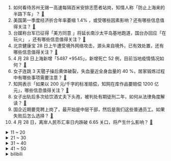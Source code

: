 1. 如何看待苏州无锡一高速每隔百米安排志愿者站岗，知情人称「防止上海来的半路下车」？ [:link:](https://www.zhihu.com/question/530441306)
2. 美国第一季度经济折合年率萎缩 1.4% ，或受哪些因素影响？还有哪些信息值得关注？ [:link:](https://www.zhihu.com/question/530498643)
3. 台媒称台军已征得「美方同意 」将延长南沙太平岛基地跑道，国台办回应「在玩火」 ，还有哪些信息值得关注？ [:link:](https://www.zhihu.com/question/530267817)
4. 北京健康宝 28 日上午遭受境外网络攻击，源头来自境外，已有效处置，还有哪些信息值得关注？ [:link:](https://www.zhihu.com/question/530492295)
5. 4 月 28 日上海新增「5487 +9545」，新增死亡 52 例，目前当地疫情情况如何？ [:link:](https://www.zhihu.com/question/530576035)
6. 女子连跳 3 天毽子操后黄体破裂，失血量近全身血量的 40 %，居家锻炼过程中有哪些事项需要注意？ [:link:](https://www.zhihu.com/question/530436169)
7. 知网表示「如果以 200 元/千字的标准赔偿，知网在库作品要赔偿 1200 亿元」，哪些信息值得关注？ [:link:](https://www.zhihu.com/question/530416684)
8. 女子出轨后多次给饮酒丈夫下头孢，被判处有期徒刑二年，如何从法律角度解读？ [:link:](https://www.zhihu.com/question/530412049)
9. 国企近期要竞聘上岗了，最开始是中层干部，然后是我们这些普通员工。如果失败后怎么选择？ [:link:](https://www.zhihu.com/question/500403049)
10. 4 月 28 日，离岸人民币汇率日内跌破 6.65 关口，将产生什么影响？ [:link:](https://www.zhihu.com/question/530465266)
<details>
<summary>11 ~ 20</summary>

11. 如何评价华为 4 月 28 日举办折叠旗舰及全场景新品发布会？有哪些值得关注的信息？ [:link:](https://www.zhihu.com/question/530431728)
12. 网传同济大学学生午餐疑似吃出虫卵等异物，校方回应称「未发现存在寄生虫及虫卵的情况」，具体情况如何？ [:link:](https://www.zhihu.com/question/530094343)
13. 4 月 27 日 15 时到 28 日 15 时，北京新增本土感染 56 例，目前疫情情况如何？ [:link:](https://www.zhihu.com/question/530479604)
14. 如何看待「深圳地铁站要求婴儿持核酸报告进站，由家长代为出示」，是否有必要？ [:link:](https://www.zhihu.com/question/530464853)
15. 《龙珠》鸟山明的哪些细节处理让人咋舌？ [:link:](https://www.zhihu.com/question/50831512)
16. 如何评价 4 月 28 日华为发布的 Mate Xs 2 折叠屏手机？与上代相比有哪些改变和进步？ [:link:](https://www.zhihu.com/question/530500200)
17. 如何评价华为 4 月 28 日发布的华为手环 7？还有哪些信息值得关注？ [:link:](https://www.zhihu.com/question/530506737)
18. 2022 届毕业生平均签约月薪 6507 元，这数据说明了什么？你的工资达到平均月薪了吗？ [:link:](https://www.zhihu.com/question/530275386)
19. 如何看待福州一男子知情仍购买过期食品后要求店方赔偿的行为？你赞同「知假买假打假」的做法吗？ [:link:](https://www.zhihu.com/question/529887096)
20. 如何看待“月薪1.4万招不到机械专业学生，公司感叹工资这么高了还招不到人”的新闻？ [:link:](https://www.zhihu.com/question/530501467)
</details>
<details>
<summary>21 ~ 30</summary>

21. 如何看待华为发布会上提到的 3D 精准室内定位？该技术有哪些亮点和不足？ [:link:](https://www.zhihu.com/question/530503632)
22. 湄公河惨案主犯糯康临刑前一段内心独白被首度公开，有哪些信息值得关注？ [:link:](https://www.zhihu.com/question/530476923)
23. 唐山女子举报丈夫抛弃妻女、勾结国企高管骗国家资金，当地妇联已介入，还有哪些信息值得关注？ [:link:](https://www.zhihu.com/question/530500426)
24. 报告称「青年网民对体制外工作更倾向正面态度，但就业倾向体制内工作的比例更高」，如何解读这一报告？ [:link:](https://www.zhihu.com/question/530445520)
25. 米哈游《原神》全球用户支出将突破 27 亿美元，你如何评价这个成绩？ [:link:](https://www.zhihu.com/question/530296697)
26. 普京称，西方在俄罗斯的反俄宣传失败后，开始密谋杀害俄记者，如何看待此事？ [:link:](https://www.zhihu.com/question/530116759)
27. 2022 五一假期在北京能去哪里玩呢？ [:link:](https://www.zhihu.com/question/529704410)
28. 如何评价漫画《一拳超人》重制版第 208 话？ [:link:](https://www.zhihu.com/question/530416922)
29. 中国结算发布公告，自 4 月 29 日起，将股票交易过户费总体下调 50%，将带来哪些影响？ [:link:](https://www.zhihu.com/question/530490846)
30. 28 日成品油零售价调整，国内汽油每吨提高 205 元，加一箱 92 号汽油多花 8 元，有哪些影响？ [:link:](https://www.zhihu.com/question/528609134)
</details>
<details>
<summary>31 ~ 40</summary>

31. 苹果推出自助维修工具包，全套工具租价为 49 美元一周，如何看待其这一举措？ [:link:](https://www.zhihu.com/question/530422592)
32. 如何看待 4 月 28 日 A 股冲高回落大跳水？ [:link:](https://www.zhihu.com/question/530447067)
33. 电视剧《风起陇西》第 1-4 集拍得怎么样？哪些剧情点值得关注？ [:link:](https://www.zhihu.com/question/530368141)
34. 重庆72岁退休老人23年持续不断为公益奉献，城市良好的公益氛围是如何养成的？ [:link:](https://www.zhihu.com/question/530264296)
35. 怎么看待近六成美国人曾感染新冠病毒？ [:link:](https://www.zhihu.com/question/530289058)
36. 如何看待农民趁天黑偷偷到田里燃烧秸秆？目前农村地区处理秸秆主要面临哪些问题？ [:link:](https://www.zhihu.com/question/530479877)
37. 国务院表示要「规范发展新就业形态」「健全灵活就业劳动用工」「稳步提高劳动者工资收入」，释放了哪些信号？ [:link:](https://www.zhihu.com/question/529956671)
38. 为什么人人都在刘畊宏？ [:link:](https://www.zhihu.com/question/530287005)
39. 国台办发言人谈台军演习，称「那个水平，我这个外行人都看不上」，还有哪些信息值得关注？ [:link:](https://www.zhihu.com/question/530286899)
40. 为什么现在总觉得《海贼王》里自然系反而是最差的果实了？ [:link:](https://www.zhihu.com/question/529224095)
</details>
<details>
<summary>41 ~ 50</summary>

41. 俄罗斯外长拉夫罗夫表示，世界当前局势面临第三次世界大战的真实威胁? [:link:](https://www.zhihu.com/question/530214255)
42. 4 月 28 日长春逐步解除社会管控，解封第一天，你的行程是如何规划安排的，获得了哪些收获和感动？ [:link:](https://www.zhihu.com/question/530290389)
43. 中国为什么要大力发展新能源电动车？到底是基于能源安全考虑，还是基于环保原因，还是基于汽车产业重新布局？ [:link:](https://www.zhihu.com/question/330657753)
44. 成年人谈恋爱的边界感有多重？ [:link:](https://www.zhihu.com/question/530279782)
45. 离高考还有一个月，还有必要去学校了吗? [:link:](https://www.zhihu.com/question/530373311)
46. 母亲节送什么礼物比较好？最好是又贴心又不贵又不会觉得浪费那种？ [:link:](https://www.zhihu.com/question/457877969)
47. 有没有一种调料，烧饭只用它就可以了？ [:link:](https://www.zhihu.com/question/271884051)
48. 23考研数学从基础到强化怎么过渡或者如何衔接?另外强化阶段该怎么用书？ [:link:](https://www.zhihu.com/question/530383298)
49. 为什么《龙珠Z》18号的人气会比自己亲兄弟的17号高呢？ [:link:](https://www.zhihu.com/question/529717123)
50. 2023考研需要准备什么复习资料？ [:link:](https://www.zhihu.com/question/462814250)
</details><details>
<summary>bilibili</summary>

1. 进来让世界感受一下什么是内卷王中王！！ [:link:](//www.bilibili.com/video/BV1uS4y1w7GK)
2. 【毕导】我扒了全国50所高校的知网采购费，被坑得最惨的学校竟然是它…… [:link:](//www.bilibili.com/video/BV1CA4y1D7wc)
3. 重庆火烧铁板！老板当面玩火，直接把我看傻了… [:link:](//www.bilibili.com/video/BV1rF411u7XQ)
4. 友谊升华【注意音量】 [:link:](//www.bilibili.com/video/BV193411N7ha)
5. 《崩坏：星穹铁道》漫游PV：「你」的选择 [:link:](//www.bilibili.com/video/BV1ur4y1n71Y)
6. 这 配 方 一 百 万 都 不 卖！ [:link:](//www.bilibili.com/video/BV1VA4y1D7fJ)
7. 《 本 草 纲 目 》 ，上 点 难 度 [:link:](//www.bilibili.com/video/BV1644y1G7CC)
8. 猫猫头上有开关 [:link:](//www.bilibili.com/video/BV1hY4y1Y7g7)
9. 学生偷偷拿起手机，想和身后的校党委书记郑强合影，不料被发现。“强哥”接下来的动作太可爱了！ [:link:](//www.bilibili.com/video/BV1n44y1g7Dd)
10. 【极限打工人】一天打12份工，“30岁前存100万” [:link:](//www.bilibili.com/video/BV1wY411N756)
<details>
<summary>11 ~ 20</summary>

11. 什么麻雀能受得了这三重刺激？ [:link:](//www.bilibili.com/video/BV1bZ4y1C7BY)
12. 我百万粉啦！ [:link:](//www.bilibili.com/video/BV1uF411T7jZ)
13. B站的第一个视频，我用68天为儿子制作的劳斯莱斯浮影顶级超跑 [:link:](//www.bilibili.com/video/BV16Z4y117dM)
14. 《自制动画/鬼灭之刃》耗时两个月！继国缘一对战黑死牟！ [:link:](//www.bilibili.com/video/BV1KA4y1D7F5)
15. 当 代 军 迷 大 战 [:link:](//www.bilibili.com/video/BV1634y1e7Uc)
16. 《明日方舟》限定干员「归溟幽灵鲨」前瞻PV [:link:](//www.bilibili.com/video/BV1w44y1371Y)
17. B站的朋友们，还记得小时候在农村房前田野上看过的萤火虫吗？ [:link:](//www.bilibili.com/video/BV1Ea411e7Te)
18. 是兄弟，就来玩真B站！ [:link:](//www.bilibili.com/video/BV1KR4y1K7cn)
19. 《5000 块 钱 都 不 给 我》 [:link:](//www.bilibili.com/video/BV1wY4y1h7iK)
20. 年迈的他们，向知网发起了挑战。 [:link:](//www.bilibili.com/video/BV14L4y1V7SK)
</details>
<details>
<summary>21 ~ 30</summary>

21. 猜猜龙拳or本草纲目？｜收藏跟练 [:link:](//www.bilibili.com/video/BV1wY411P7cV)
22. 谁会拒绝一条会…四条会唱歌的鱼呢 [:link:](//www.bilibili.com/video/BV18Y4y1Y7vy)
23. 【散人】神作！恐怖悬疑推理 《重返蓝鲸岛》 紧张刺激（已更新至P8 骇人怪物） [:link:](//www.bilibili.com/video/BV1Zi4y1m7fd)
24. 8年B站老用户，都不知道的隐藏功能 [:link:](//www.bilibili.com/video/BV1zr4y1b7kg)
25. 在一起4年…我们结婚啦！ [:link:](//www.bilibili.com/video/BV1Ci4y1m7Ro)
26. 上海封控快一个月，街道完全变了…… [:link:](//www.bilibili.com/video/BV1a541117n4)
27. 【王老菊】艾尔登之王！（完结） | 艾尔登法环EP.22 [:link:](//www.bilibili.com/video/BV1YT4y1r7XK)
28. 五月天，别一天老唱那摇滚，谁不会啊！ [:link:](//www.bilibili.com/video/BV1dL4y1V7jg)
29. 感谢《有你的365天》，守护者 [:link:](//www.bilibili.com/video/BV1CS4y1a7Cm)
30. 这是碳基生物能做出的事吗 [:link:](//www.bilibili.com/video/BV1W54111799)
</details>
<details>
<summary>31 ~ 40</summary>

31. “希望十年前的一句喜欢你，能换来十年后的一句我愿意” [:link:](//www.bilibili.com/video/BV17A4y1D739)
32. “有些人表面是笨蛋 实际上是…..” [:link:](//www.bilibili.com/video/BV1N541127gi)
33. 世界各国的猛男都怎么跳舞？ [:link:](//www.bilibili.com/video/BV12i4y1m7kn)
34. 动漫片头的千层套路 [:link:](//www.bilibili.com/video/BV1T34y1e75T)
35. 《这只猫有点猪》 [:link:](//www.bilibili.com/video/BV1zS4y1c7wC)
36. 白发大叔的人生忠告：不要在肚子饿的时候逛超市，也不要在孤独的时候追求爱情。 [:link:](//www.bilibili.com/video/BV19541117KL)
37. 【英雄联盟】星辰大海 璀璨银龙，EDG冠军皮肤即将荣耀登场 [:link:](//www.bilibili.com/video/BV1yi4y1m7my)
38. 这样做法的窑鸡一整只都不够吃，快看看帅气小伙如何制作！ [:link:](//www.bilibili.com/video/BV1qZ4y1C7Kt)
39. 小狗才不是贬义词，小狗的爱永远真诚而热烈 [:link:](//www.bilibili.com/video/BV11Y411P7wC)
40. 做的小拖鞋正合适哈哈哈哈哈哈 [:link:](//www.bilibili.com/video/BV1T34y1e7Nr)
</details>
<details>
<summary>41 ~ 50</summary>

41. 中国人不骗中国人！4男子伪装性别实施诈骗，专骗日本男网友 [:link:](//www.bilibili.com/video/BV1vS4y1a7cZ)
42. 《刻晴：明明是我先来的》 [:link:](//www.bilibili.com/video/BV1pi4y1m79Z)
43. 2022年5月4日，分享一首歌。【有我x周深】 [:link:](//www.bilibili.com/video/BV16Y4y187zN)
44. 【罗翔】为什么保护知识产权很重要？ [:link:](//www.bilibili.com/video/BV1FS4y1a7DS)
45. 我是一个被浪漫侵蚀的废物 [:link:](//www.bilibili.com/video/BV13B4y1m7yF)
46. “我好像做了个很长的超英梦....” [:link:](//www.bilibili.com/video/BV1Su411k7he)
47. “五菱神车：车不行别怪路不平” [:link:](//www.bilibili.com/video/BV1Fu411C7J2)
48. 婉婷的进攻如挖掘机般凶猛，我们的爱像板砖一样坚固 [:link:](//www.bilibili.com/video/BV1u3411K7Zb)
49. 超可爱の蕉太狼幼崽（建议调高手机亮度观看） [:link:](//www.bilibili.com/video/BV1FT4y1Y7JN)
50. 魔法师：我要放失忆魔法了！！ [:link:](//www.bilibili.com/video/BV1aB4y1m7Rb)
</details>
<details>
<summary>51 ~ 60</summary>

51. 这样子男生可以理解了吧 [:link:](//www.bilibili.com/video/BV1oL4y1F7Vc)
52. “每 日 一 遍 ，童 年 再 见 ！” [:link:](//www.bilibili.com/video/BV1qZ4y117Zi)
53. 【游戏区联唱】散人、嘟督、ZC等多位UP献声丨百位UP主联唱，庆祝建团百年⑤ [:link:](//www.bilibili.com/video/BV1zZ4y1C777)
54. 【甘雨】今日的璃月就逛到这里吧～ [:link:](//www.bilibili.com/video/BV1tL4y1V7KC)
55. 听说国产武侠终于支楞起来了？ [:link:](//www.bilibili.com/video/BV1PY4y1e7bm)
56. 老师来旋一个 [:link:](//www.bilibili.com/video/BV1UZ4y1C7Zz)
57. 这个视频让你明白，任天堂到底有多牛？【生意02】 [:link:](//www.bilibili.com/video/BV1HS4y1a7ce)
58. 练过刘畊宏毽子操和没练过的都沉默了 [:link:](//www.bilibili.com/video/BV16S4y1c7w2)
59. 拿掌机剪视频？！天价购入的Steam Deck，性能到底有多猛？ [:link:](//www.bilibili.com/video/BV1a54111765)
60. 冠军皮肤来了！EDG银龙骑士团正式登场！ [:link:](//www.bilibili.com/video/BV1VR4y1P7QK)
</details>
<details>
<summary>61 ~ 70</summary>

61. 耗时5天，改造乐高蝙蝠战车，霸气上路帅哭了！ [:link:](//www.bilibili.com/video/BV1PB4y1m7Fc)
62. 一口气看完《妻子变成小学生》10年前去世的妻子，变成小学生 [:link:](//www.bilibili.com/video/BV1LL4y1V7um)
63. 哟呼 跟主人一起回家 [:link:](//www.bilibili.com/video/BV18T4y1r7ym)
64. 韵律这玩意是天生的 [:link:](//www.bilibili.com/video/BV1iL4y1V7VB)
65. 不为利益、全是正义！！！！！#4 [:link:](//www.bilibili.com/video/BV14Y4y1k7Ja)
66. 正确的指导能让学习效率变多高？1小时科学训练后空翻 [:link:](//www.bilibili.com/video/BV1kS4y1c7on)
67. 当我突然去接跳舞的女朋友下课 反差萌的女朋友真的sha 我！ [:link:](//www.bilibili.com/video/BV1rL4y1F7X5)
68. 你见过这么宠粉的庆祝吗？ [:link:](//www.bilibili.com/video/BV1PY4y1Y7rP)
69. 【优雅整活】美术生如何吃巨型果丹皮的 [:link:](//www.bilibili.com/video/BV1EY4y1Y73R)
70. 一位70岁老大爷的路边小摊，梅菜扣肉！ [:link:](//www.bilibili.com/video/BV1mF411M76f)
</details>
<details>
<summary>71 ~ 80</summary>

71. 长大的你们最想从哆啦a梦的百宝袋，你拿出什么？ [:link:](//www.bilibili.com/video/BV16B4y1274Q)
72. 女子大喊开饭了后5秒，才明白她为何蹲着往回跑 [:link:](//www.bilibili.com/video/BV1RF411M7m6)
73. 去便利店随便对付一口，竟然把冰激凌加到泡面里？无广试吃员 [:link:](//www.bilibili.com/video/BV1Pu411C7V8)
74. 【阿斗】死神索命，无一幸免！上了我的死亡名单你就死翘翘…… [:link:](//www.bilibili.com/video/BV1b541117dW)
75. 我举报了朋友在考试中作弊，导致其毕不了业【观众提问】 [:link:](//www.bilibili.com/video/BV1q44y1g7fh)
76. 我的阿晴值得最好的 [:link:](//www.bilibili.com/video/BV14Z4y117mj)
77. 围剿华尔街，对弈华盛顿，中国光伏是如何成为世界第一的？ [:link:](//www.bilibili.com/video/BV183411M7o1)
78. 4男子伪装成援交女骗日本男网友 ：专门骗日本人，因为中国人不骗中国人 [:link:](//www.bilibili.com/video/BV1E3411K7ST)
79. 一生要强的美院人 [:link:](//www.bilibili.com/video/BV1ma411v7CR)
80. 【九龄】当我的女友变身超A战士 [:link:](//www.bilibili.com/video/BV1fZ4y117cz)
</details>
<details>
<summary>81 ~ 90</summary>

81. 买一大箱绿色肉的顶级生蚝，绿翡翠，实现生蚝刺身的N种吃法 [:link:](//www.bilibili.com/video/BV1D541117Rw)
82. 素人女孩考上北京电影学院，成绩排名河南第一、全国第四，喜极而泣 [:link:](//www.bilibili.com/video/BV1pu411k7kw)
83. 厨师长教你：“大葱爆鸡胸肉”的家常做法，好吃不柴，下饭一绝 [:link:](//www.bilibili.com/video/BV1H34y1e7QD)
84. 【牧马人明眸】关羽出新皮肤了，好耶！！ [:link:](//www.bilibili.com/video/BV1Mr4y1n7FY)
85. 【MIYEON】[M/V] - 'Drive' [:link:](//www.bilibili.com/video/BV1SZ4y1C7Se)
86. 细读经典：很久没看到如此讲究的恐怖惊悚片了 [:link:](//www.bilibili.com/video/BV1hY411w7fb)
87. 男子搬家发现40年前买的气枪，立即到派出所上交 [:link:](//www.bilibili.com/video/BV19B4y127Pu)
88. 我妈说这辈子再也不管我这个预言家了，只求我偶尔能给她指点迷津 [:link:](//www.bilibili.com/video/BV1Xi4y1m7Hb)
89. 这是把所有人当傻子才能写出来的网文吗？ [:link:](//www.bilibili.com/video/BV1sT4y1r7oQ)
90. 马老师大战PDD，拱火王竟是？ [:link:](//www.bilibili.com/video/BV1sZ4y1C7s4)
</details>
<details>
<summary>91 ~ 100</summary>

91. 清道夫和福寿螺，在-196℃液氮里，会怎么样？能复活？人道的费用谁承担？ [:link:](//www.bilibili.com/video/BV1pu411k7yh)
92. 女孩无意间拍到对面小伙打电话，结果逐渐变成了一部“居家连续剧”，网友：这男人有点上头！ [:link:](//www.bilibili.com/video/BV1SB4y127jS)
93. 躺着赚钱？一个视频讲透经济金融类所有专业/行业！【框框的b站大学-经济学类、金融学类、经济与贸易类、财政学类】 [:link:](//www.bilibili.com/video/BV1nA4y1X7ux)
94. 我的哑巴新娘：恋爱和分手都在一瞬之间 [:link:](//www.bilibili.com/video/BV1US4y1Y7t2)
95. 我二舅介绍的，兄弟们别说了我是正经人！ [:link:](//www.bilibili.com/video/BV16L4y1F7YB)
96. 封校了 去天台跳个舞吧(′∇`*)♥barbarbar! [:link:](//www.bilibili.com/video/BV1Ra411Y7tR)
97. 你尽管点赞！美术老师那边我去解释！ [:link:](//www.bilibili.com/video/BV1zZ4y1C7Bn)
98. 抢先观看！琴酒VS灰原！柯南明年剧场版内容曝光 [:link:](//www.bilibili.com/video/BV1LT4y1r7XN)
99. 【原神动画】胡桃在稻妻的一星期 [:link:](//www.bilibili.com/video/BV1YS4y1a7b3)
100. 大超市为什么都在倒闭？ [:link:](//www.bilibili.com/video/BV1mZ4y1C7Yh)
</details></details>